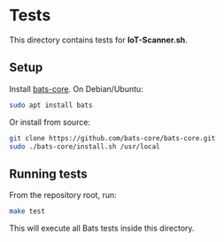 # Tests

This directory contains tests for **IoT-Scanner.sh**.

## Setup

Install [bats-core](https://github.com/bats-core/bats-core). On Debian/Ubuntu:

```bash
sudo apt install bats
```

Or install from source:

```bash
git clone https://github.com/bats-core/bats-core.git
sudo ./bats-core/install.sh /usr/local
```

## Running tests

From the repository root, run:

```bash
make test
```

This will execute all Bats tests inside this directory.
